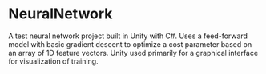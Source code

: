 # NeuralNetwork
A test neural network project built in Unity with C#. Uses a feed-forward model with basic gradient descent to optimize a cost parameter based on an array of 1D feature vectors. Unity used primarily for a graphical interface for visualization of training.
